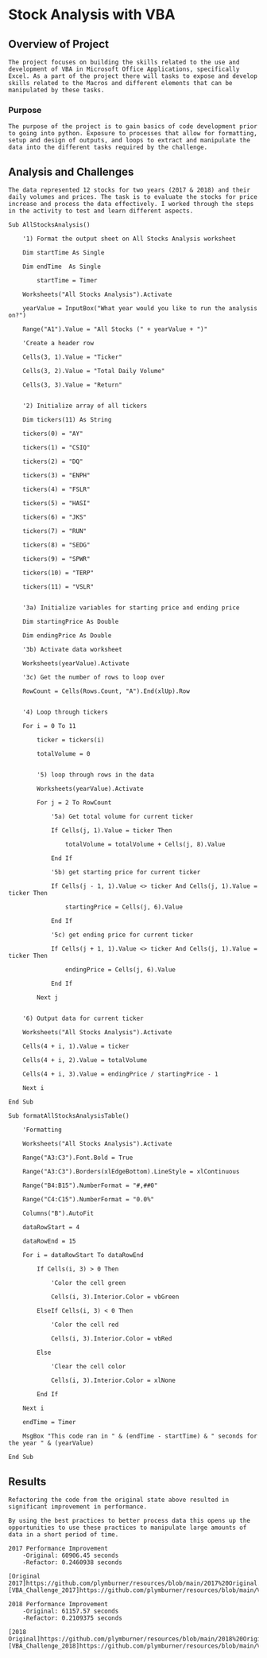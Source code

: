 # Stock Analysis with VBA

## Overview of Project
    The project focuses on building the skills related to the use and development of VBA in Microsoft Office Applications, specifically Excel. As a part of the project there will tasks to expose and develop skills related to the Macros and different elements that can be manipulated by these tasks. 

### Purpose
    The purpose of the project is to gain basics of code development prior to going into python. Exposure to processes that allow for formatting, setup and design of outputs, and loops to extract and manipulate the data into the different tasks required by the challenge.

## Analysis and Challenges
    The data represented 12 stocks for two years (2017 & 2018) and their daily volumes and prices. The task is to evaluate the stocks for price increase and process the data effectively. I worked through the steps in the activity to test and learn different aspects.

    Sub AllStocksAnalysis()

        '1) Format the output sheet on All Stocks Analysis worksheet
    
        Dim startTime As Single
    
        Dim endTime  As Single

            startTime = Timer
    
        Worksheets("All Stocks Analysis").Activate
    
        yearValue = InputBox("What year would you like to run the analysis on?")
    
        Range("A1").Value = "All Stocks (" + yearValue + ")"
    
        'Create a header row
    
        Cells(3, 1).Value = "Ticker"
    
        Cells(3, 2).Value = "Total Daily Volume"
    
        Cells(3, 3).Value = "Return"
    

        '2) Initialize array of all tickers
    
        Dim tickers(11) As String

        tickers(0) = "AY"
    
        tickers(1) = "CSIQ"
    
        tickers(2) = "DQ"
    
        tickers(3) = "ENPH"
    
        tickers(4) = "FSLR"
    
        tickers(5) = "HASI"
    
        tickers(6) = "JKS"
    
        tickers(7) = "RUN"
    
        tickers(8) = "SEDG"
    
        tickers(9) = "SPWR"
    
        tickers(10) = "TERP"
    
        tickers(11) = "VSLR"


        '3a) Initialize variables for starting price and ending price
    
        Dim startingPrice As Double
    
        Dim endingPrice As Double
    
        '3b) Activate data worksheet
    
        Worksheets(yearValue).Activate
   
        '3c) Get the number of rows to loop over
    
        RowCount = Cells(Rows.Count, "A").End(xlUp).Row
    

        '4) Loop through tickers
    
        For i = 0 To 11
    
            ticker = tickers(i)
        
            totalVolume = 0
       
       
            '5) loop through rows in the data
    
            Worksheets(yearValue).Activate
        
            For j = 2 To RowCount
       
                '5a) Get total volume for current ticker
    
                If Cells(j, 1).Value = ticker Then

                    totalVolume = totalVolume + Cells(j, 8).Value

                End If
           
                '5b) get starting price for current ticker
    
                If Cells(j - 1, 1).Value <> ticker And Cells(j, 1).Value = ticker Then

                    startingPrice = Cells(j, 6).Value

                End If
           
                '5c) get ending price for current ticker
    
                If Cells(j + 1, 1).Value <> ticker And Cells(j, 1).Value = ticker Then

                    endingPrice = Cells(j, 6).Value
        
                End If

            Next j
        
       
        '6) Output data for current ticker
    
        Worksheets("All Stocks Analysis").Activate
    
        Cells(4 + i, 1).Value = ticker
    
        Cells(4 + i, 2).Value = totalVolume
    
        Cells(4 + i, 3).Value = endingPrice / startingPrice - 1

        Next i

    End Sub

    Sub formatAllStocksAnalysisTable()

        'Formatting
    
        Worksheets("All Stocks Analysis").Activate
    
        Range("A3:C3").Font.Bold = True
    
        Range("A3:C3").Borders(xlEdgeBottom).LineStyle = xlContinuous
    
        Range("B4:B15").NumberFormat = "#,##0"
    
        Range("C4:C15").NumberFormat = "0.0%"
    
        Columns("B").AutoFit
    
        dataRowStart = 4
    
        dataRowEnd = 15
    
        For i = dataRowStart To dataRowEnd

            If Cells(i, 3) > 0 Then

                'Color the cell green

                Cells(i, 3).Interior.Color = vbGreen

            ElseIf Cells(i, 3) < 0 Then

                'Color the cell red

                Cells(i, 3).Interior.Color = vbRed

            Else

                'Clear the cell color
                
                Cells(i, 3).Interior.Color = xlNone

            End If

        Next i
    
        endTime = Timer
    
        MsgBox "This code ran in " & (endTime - startTime) & " seconds for the year " & (yearValue)
    
    End Sub

## Results

    Refactoring the code from the original state above resulted in significant improvement in performance.

    By using the best practices to better process data this opens up the opportunities to use these practices to manipulate large amounts of data in a short period of time.

    2017 Performance Improvement
        -Original: 60906.45 seconds
        -Refactor: 0.2460938 seconds

    [Original 2017]https://github.com/plymburner/resources/blob/main/2017%20Original.png
    [VBA_Challenge_2017]https://github.com/plymburner/resources/blob/main/VBA_Challenge_2017.png
    
    2018 Performance Improvement
        -Original: 61157.57 seconds
        -Refactor: 0.2109375 seconds

    [2018 Original]https://github.com/plymburner/resources/blob/main/2018%20Original.png
    [VBA_Challenge_2018]https://github.com/plymburner/resources/blob/main/VBA_Challenge_2018.png    